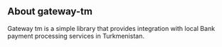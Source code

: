 ## About gateway-tm

Gateway tm is a simple library that provides integration with local Bank payment processing services in Turkmenistan.
